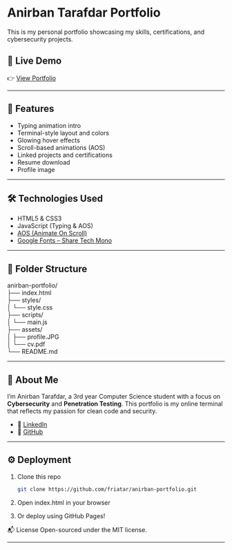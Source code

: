 # Anirban Tarafdar Portfolio

This is my personal portfolio showcasing my skills, certifications, and cybersecurity projects.

## 🔗 Live Demo
👉 [View Portfolio](https://friatar.github.io/anirban-portfolio/)

---

## 📁 Features

- Typing animation intro
- Terminal-style layout and colors
- Glowing hover effects
- Scroll-based animations (AOS)
- Linked projects and certifications
- Resume download
- Profile image

---

## 🛠 Technologies Used

- HTML5 & CSS3
- JavaScript (Typing & AOS)
- [AOS (Animate On Scroll)](https://michalsnik.github.io/aos/)
- [Google Fonts – Share Tech Mono](https://fonts.google.com/specimen/Share+Tech+Mono)

---

## 📜 Folder Structure
anirban-portfolio/  
├── index.html  
├── styles/  
│ └── style.css  
├── scripts/  
│ └── main.js  
├── assets/  
│ ├── profile.JPG  
│ └── cv.pdf  
└── README.md  

---

## 👤 About Me

I’m Anirban Tarafdar, a 3rd year Computer Science student with a focus on **Cybersecurity** and **Penetration Testing**. This portfolio is my online terminal that reflects my passion for clean code and security.

- 🔗 [LinkedIn](https://www.linkedin.com/in/anirban-tarafdar/)
- 🔗 [GitHub](https://github.com/friatar)

---

## ⚙️ Deployment

1. Clone this repo  
   ```bash
   git clone https://github.com/friatar/anirban-portfolio.git
2. Open index.html in your browser

3. Or deploy using GitHub Pages!
   
📬 License
Open-sourced under the MIT license.

---
